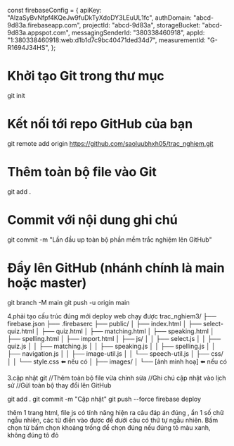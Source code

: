 const firebaseConfig = {
apiKey: "AIzaSyBvNfpf4KQeJw9fuDkTyXdoDY3LEuUL1fc",
authDomain: "abcd-9d83a.firebaseapp.com",
projectId: "abcd-9d83a",
storageBucket: "abcd-9d83a.appspot.com",
messagingSenderId: "380338460918",
appId: "1:380338460918:web:d1b1d7c9bc40471ded34d7",
measurementId: "G-R1694J34HS",
};

# Khởi tạo Git trong thư mục

git init

# Kết nối tới repo GitHub của bạn

git remote add origin https://github.com/saoluubhxh05/trac_nghiem.git

# Thêm toàn bộ file vào Git

git add .

# Commit với nội dung ghi chú

git commit -m "Lần đầu up toàn bộ phần mềm trắc nghiệm lên GitHub"

# Đẩy lên GitHub (nhánh chính là main hoặc master)

git branch -M main
git push -u origin main

4.phải tạo cấu trúc đúng mới deploy web chạy được
trac_nghiem3/
├── firebase.json
├── .firebaserc
├── public/
│ ├── index.html
│ ├── select-quiz.html
│ ├── quiz.html
│ ├── matching.html
│ ├── speaking.html
│ ├── spelling.html
│ ├── import.html
│ ├── js/
│ │ ├── select.js
│ │ ├── quiz.js
│ │ ├── matching.js
│ │ ├── speaking.js
│ │ ├── spelling.js
│ │ ├── navigation.js
│ │ ├── image-util.js
│ │ └── speech-util.js
│ ├── css/
│ │ └── style.css ⬅️ nếu có
│ ├── images/
│ └── [ảnh minh hoạ] ⬅️ nếu có

3.cập nhật git
//Thêm toàn bộ file vừa chỉnh sửa //Ghi chú cập nhật vào lịch sử //Gửi toàn bộ thay đổi lên GitHub

git add .
git commit -m "Cập nhật"
git push --force
firebase deploy

thêm 1 trang html, file js có tính năng hiện ra câu đáp án đúng , ẩn 1 số chữ ngẫu nhiên, các từ điền vào được để dưới câu có thứ tự ngẫu nhiên. Bấm chọn từ bấm chọn khoảng trống để chọn đúng nếu đúng tô màu xanh, không đúng tô đỏ
